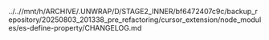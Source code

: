 ../..//mnt/h/ARCHIVE/.UNWRAP/D/STAGE2_INNER/bf6472407c9c/backup_repository/20250803_201338_pre_refactoring/cursor_extension/node_modules/es-define-property/CHANGELOG.md